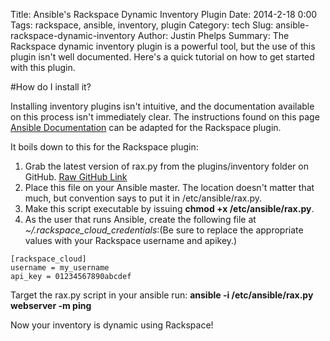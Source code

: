 Title: Ansible's Rackspace Dynamic Inventory Plugin
Date: 2014-2-18 0:00
Tags: rackspace, ansible, inventory, plugin
Category: tech
Slug: ansible-rackspace-dynamic-inventory
Author: Justin Phelps
Summary: The Rackspace dynamic inventory plugin is a powerful tool, but the use of this plugin isn't well documented. Here's a quick tutorial on how to get started with this plugin.

#How do I install it?

Installing inventory plugins isn't intuitive, and the documentation available on this process isn't immediately clear. The instructions found on this page [Ansible Documentation](http://docs.ansible.com/intro_dynamic_inventory.html) can be adapted for the Rackspace plugin.

It boils down to this for the Rackspace plugin:

1. Grab the latest version of rax.py from the plugins/inventory folder on GitHub. [Raw GitHub Link](https://raw.githubusercontent.com/ansible/ansible/devel/contrib/inventory/rax.py)
1. Place this file on your Ansible master. The location doesn't matter that much, but convention says to put it in /etc/ansible/rax.py.
1. Make this script executable by issuing **chmod +x /etc/ansible/rax.py**.
1. As the user that runs Ansible, create the following file at *~/.rackspace_cloud_credentials*:(Be sure to replace the appropriate values with your Rackspace username and apikey.)
```
[rackspace_cloud]
username = my_username
api_key = 01234567890abcdef
```

Target the rax.py script in your ansible run: **ansible -i /etc/ansible/rax.py webserver -m ping**

Now your inventory is dynamic using Rackspace!

